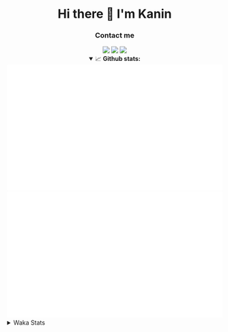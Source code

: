<div align="center">
 <h1>Hi there 👋 I'm Kanin</h1>
 <h3>Contact me</h3>
 <a href="mailto:im@kanin.dev"><img src="https://img.shields.io/badge/gmail-%23D14836.svg?&style=for-the-badge&logo=gmail&logoColor=white"/></a>
 <a href="https://twitter.com/KaninTwt"><img src="https://img.shields.io/badge/twitter-%231DA1F2.svg?&style=for-the-badge&logo=twitter&logoColor=white"/></a>
 <a href="https://www.linkedin.com/in/KaninDev"><img src="https://img.shields.io/badge/linkedin-%230077B5.svg?&style=for-the-badge&logo=linkedin&logoColor=white"/></a>
<details open>
  <summary>📈 <b>Github stats:</b></summary>
  <img src="https://github.com/Kanin/Kanin/blob/master/scripts/GitHubStats/generated/overview.svg"/>
  <img src="https://github.com/Kanin/Kanin/blob/master/scripts/GitHubStats/generated/languages.svg"/>
</details>
</div>

<details>
 <summary>Waka Stats</summary>

<!--START_SECTION:waka-->
![Code Time](http://img.shields.io/badge/Code%20Time-2%2C551%20hrs%2041%20mins-blue)

![Profile Views](http://img.shields.io/badge/Profile%20Views-0-blue)

![Lines of code](https://img.shields.io/badge/From%20Hello%20World%20I%27ve%20Written-674.0%20thousand%20lines%20of%20code-blue)

**🐱 My GitHub Data** 

> 📦 180.1 kB Used in GitHub's Storage 
 > 
> 🏆 30 Contributions in the Year 2025
 > 
> 🚫 Not Opted to Hire
 > 
> 📜 26 Public Repositories 
 > 
> 🔑 17 Private Repositories 
 > 
**I'm an Early 🐤** 

```text
🌞 Morning                2910 commits        ███████░░░░░░░░░░░░░░░░░░   27.47 % 
🌆 Daytime                3148 commits        ███████░░░░░░░░░░░░░░░░░░   29.71 % 
🌃 Evening                3054 commits        ███████░░░░░░░░░░░░░░░░░░   28.82 % 
🌙 Night                  1483 commits        ████░░░░░░░░░░░░░░░░░░░░░   14.00 % 
```
📅 **I'm Most Productive on Monday** 

```text
Monday                   2046 commits        █████░░░░░░░░░░░░░░░░░░░░   19.31 % 
Tuesday                  1508 commits        ████░░░░░░░░░░░░░░░░░░░░░   14.23 % 
Wednesday                1055 commits        ██░░░░░░░░░░░░░░░░░░░░░░░   09.96 % 
Thursday                 1644 commits        ████░░░░░░░░░░░░░░░░░░░░░   15.52 % 
Friday                   1783 commits        ████░░░░░░░░░░░░░░░░░░░░░   16.83 % 
Saturday                 1022 commits        ██░░░░░░░░░░░░░░░░░░░░░░░   09.65 % 
Sunday                   1537 commits        ████░░░░░░░░░░░░░░░░░░░░░   14.51 % 
```


📊 **This Week I Spent My Time On** 

```text
🕑︎ Time Zone: America/New_York

💬 Programming Languages: 
Python                   2 hrs 8 mins        ███████████████████░░░░░░   74.16 % 
HTML                     35 mins             █████░░░░░░░░░░░░░░░░░░░░   20.69 % 
JavaScript               8 mins              █░░░░░░░░░░░░░░░░░░░░░░░░   05.14 % 
.env file                0 secs              ░░░░░░░░░░░░░░░░░░░░░░░░░   00.00 % 
virtualenv               0 secs              ░░░░░░░░░░░░░░░░░░░░░░░░░   00.00 % 

🔥 Editors: 
PyCharm                  2 hrs 53 mins       █████████████████████████   100.00 % 

🐱‍💻 Projects: 
NailaDjango              1 hr 40 mins        ██████████████░░░░░░░░░░░   57.80 % 
APIServer                45 mins             ███████░░░░░░░░░░░░░░░░░░   26.28 % 
Community-Bot            17 mins             ███░░░░░░░░░░░░░░░░░░░░░░   10.33 % 
VoiceSphere              6 mins              █░░░░░░░░░░░░░░░░░░░░░░░░   03.74 % 
Naila.py                 3 mins              ░░░░░░░░░░░░░░░░░░░░░░░░░   01.85 % 

💻 Operating System: 
Windows                  2 hrs 53 mins       █████████████████████████   100.00 % 
```

**I Mostly Code in Python** 

```text
Python                   32 repos            █████████████████░░░░░░░░   66.67 % 
Java                     6 repos             ███░░░░░░░░░░░░░░░░░░░░░░   12.50 % 
HTML                     3 repos             ██░░░░░░░░░░░░░░░░░░░░░░░   06.25 % 
TypeScript               2 repos             █░░░░░░░░░░░░░░░░░░░░░░░░   04.17 % 
Kotlin                   1 repo              █░░░░░░░░░░░░░░░░░░░░░░░░   02.08 % 
```



**Timeline**

![Lines of Code chart](https://raw.githubusercontent.com/Kanin/Kanin/master/assets/bar_graph.png)


 Last Updated on 01/02/2025 07:04:41 UTC
<!--END_SECTION:waka-->
</details>
